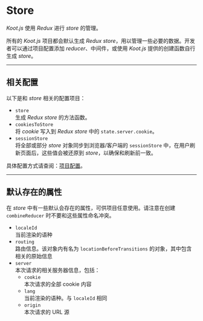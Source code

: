 # Store

_Koot.js_ 使用 _Redux_ 进行 _store_ 的管理。

所有的 _Koot.js_ 项目都会默认生成 _Redux store_，用以管理一些必要的数据。开发者可以通过项目配置添加 _reducer_、中间件，或使用 _Koot.js_ 提供的创建函数自行生成 _store_。

---

## 相关配置

以下是和 _store_ 相关的配置项目：

-   `store`
    <br>生成 _Redux store_ 的方法函数。
-   `cookiesToStore`
    <br>将 _cookie_ 写入到 _Redux store_ 中的 `state.server.cookie`。
-   `sessionStore`
    <br>将全部或部分 _store_ 对象同步到浏览器/客户端的 `sessionStore` 中，在用户刷新页面后，这些值会被还原到 _store_，以确保和刷新前一致。

具体配置方式请查阅：[项目配置](/config?id=store)。

---

## 默认存在的属性

在 _store_ 中有一些默认会存在的属性，可供项目任意使用。请注意在创建 `combineReducer` 时不要和这些属性命名冲突。

-   `localeId`
    <br>当前渲染的语种
-   `routing`
    <br>路由信息。该对象内有名为 `locationBeforeTransitions` 的对象，其中包含相关的原始信息
-   `server`
    <br>本次请求的相关服务器信息，包括：
    -   `cookie`
        <br>本次请求的全部 cookie 内容
    -   `lang`
        <br>当前渲染的语种。与 `localeId` 相同
    -   `origin`
        <br>本次请求的 URL 源
